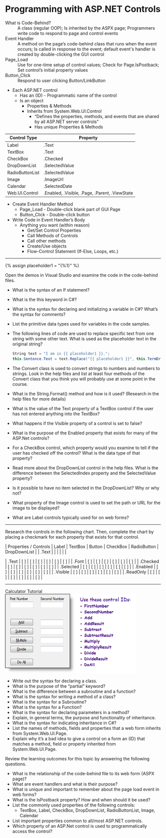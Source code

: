 ﻿# Programming with ASP.NET Controls

<dl>
  <dt>What is Code-Behind?</dt>
  <dd>A class (regular OOP); Is inherited by the ASPX page; Programmers write code to respond to page and control events</dd>

  <dt>Event Handler</dt>
  <dd>A method on the page’s code-behind class that runs when the event occurs; Is called in response to the event; default event's handler is created by double-clicking the GUI control</dd>

  <dt>Page_Load</dt>
  <dd>Use for one-time setup of control values; Check for Page.IsPostback; Set control’s initial property values</dd>

  <dt>Button_Click</dt>
  <dd>Respond to user clicking Button/LinkButton</dd>
</dl>

* Each ASP.NET control
  * Has an (ID) - Programmatic name of the control
  * Is an object
    * Properties & Methods
    * Inherits from System.Web.UI.Control
      * “Defines the properties, methods, and events that are shared by all ASP.NET server controls”
      * Has unique Properties & Methods

| Control Type    | Property |
| --------------- | -------- |
| Label           | .Text |
| TextBox         | .Text |
| CheckBox        | .Checked |
| DropDownList    | .SelectedValue |
| RadioButtonList | .SelectedValue |
| Image           | .ImageUrl |
| Calendar        | .SelectedDate |
| Web.UI.Control  | .Enabled, .Visible, .Page, .Parent, .ViewState |

* Create Event Handler Method
  * Page_Load - Double-click blank part of GUI Page
  * Button_Click - Double-click button
* Write Code in Event Handler’s Body
  * Anything you want (within reason)
    * Get/Set Control Properties
    * Call Methods of Controls
    * Call other methods
    * Create/Use objects
    * Flow-Control Statement (If-Else, Loops, etc.)

----

{% assign placeholder1 = "{%1}" %}

Open the demos in Visual Studio and examine the code in the code-behind files.

* What is the syntax of an If statement?
* What is the this keyword in C#?
* What is the syntax for declaring and initializing a variable in C#? What’s the syntax for comments?
* List the primitive data types used for variables in the code samples.
* The following lines of code are used to replace specific text from one string with some other text. What is used as the placeholder text in the original string?

  ```csharp
  String text = "I am in {{ placeholder1 }}.";
  this.Sentence.Text = text.Replace("{{ placeholder1 }}", this.TermDropDownList.SelectedValue);
  ```

* The Convert class is used to convert strings to numbers and numbers to strings. Look in the help files and list at least four methods of the Convert class that you think you will probably use at some point in the course.
* What is the String.Format() method and how is it used? (Research in the help files for more details)
* What is the value of the Text property of a TextBox control if the user has not entered anything into the TextBox?
* What happens if the Visible property of a control is set to false?
* What is the purpose of the Enabled property that exists for many of the ASP.Net controls?
* For a CheckBox control, which property would you examine to tell if the user has checked off the control? What is the data type of that property?
* Read more about the DropDownList control in the help files. What is the difference between the SelectedIndex property and the SelectedValue property?
* Is it possible to have no item selected in the DropDownList? Why or why not?
* What property of the Image control is used to set the path or URL for the image to be displayed?
* What are Label controls typically used for on web forms?

----

Research the controls in the following chart. Then, complete the chart by placing a checkmark for each property that exists for that control.

| Properties / Controls | Label | TextBox | Button | CheckBox | RadioButton | DropDownList |
| .Text                 |                 |        |          |             |              |


| .Text | [ ] | [ ] | [ ] | [ ] | [ ] | [ ] |
| .Font | [ ] | [ ] | [ ] | [ ] | [ ] | [ ] |
| .Checked | [ ] | [ ] | [ ] | [ ] | [ ] | [ ] |
| .Selected | [ ] | [ ] | [ ] | [ ] | [ ] | [ ] |
| .Enabled | [ ] | [ ] | [ ] | [ ] | [ ] | [ ] |
| .Visible | [ ] | [ ] | [ ] | [ ] | [ ] | [ ] |
| .ReadOnly | [ ] | [ ] | [ ] | [ ] | [ ] | [ ] |

----

Calculator Tutorial
![](calculator-tutorial.png)

* Write out the syntax for declaring a class.
* What is the purpose of the “partial” keyword?
* What is the difference between a subroutine and a function?
* What is the syntax for writing a method of a class?
* What is the syntax for a Subroutine?
* What is the syntax for a Function?
* What is the syntax for declaring parameters in a method?
* Explain, in general terms, the purpose and functionality of inheritance.
* What is the syntax for indicating inheritance in C#?
* List the names of methods, fields and properties that a web form inherits from System.Web.UI.Page.
* Explain why it’s a bad idea to give a control on a form an (ID) that matches a method, field or property inherited from System.Web.UI.Page.


Review the learning outcomes for this topic by answering the following questions.

* What is the relationship of the code-behind file to its web form (ASPX page)?
* What are event handlers and what is their purpose?
* What is unique and important to remember about the page load event in web forms?
* What is the IsPostback property? How and when should it be used?
* List the commonly used properties of the following controls:
  * TextBox, Label, CheckBox, DropDownList, RadioButtonList, Image, Calendar
* List important properties common to all/most ASP.NET controls.
* Which property of an ASP.Net control is used to programmatically access the control?


